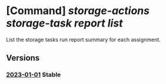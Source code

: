 # [Command] _storage-actions storage-task report list_

List the storage tasks run report summary for each assignment.

## Versions

### [2023-01-01](/Resources/mgmt-plane/L3N1YnNjcmlwdGlvbnMve30vcmVzb3VyY2Vncm91cHMve30vcHJvdmlkZXJzL21pY3Jvc29mdC5zdG9yYWdlYWN0aW9ucy9zdG9yYWdldGFza3Mve30vcmVwb3J0cw==/2023-01-01.xml) **Stable**

<!-- mgmt-plane /subscriptions/{}/resourcegroups/{}/providers/microsoft.storageactions/storagetasks/{}/reports 2023-01-01 -->
